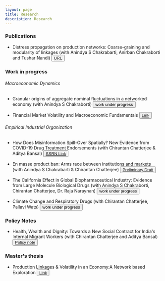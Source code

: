 ```yaml
---
layout: page
title: Research
description: Research
---
```


### Publications

* Distress propagation on production networks: Coarse-graining and modularity of linkages (with Anindya S Chakrabarti, Anirban Chakraborti and Tushar Nandi) <button type="button" class="btn btn-xs btn-default"><a href="https://econpapers.repec.org/article/eeephsmap/v_3a568_3ay_3a2021_3ai_3ac_3as0378437120310128.htm">URL</a></button> 


### Work in progress

###### Macroeconomic Dynamics 

* Granular origins of aggregate nominal fluctuations in a networked economy (with Anindya S Chakraborti)
<button type="button" class="btn btn-xs btn-default">work under progress</button>

* Financial Market Volatility and Macroeconomic Fundamentals 
<button type="button" class="btn btn-xs btn-default"><a href="/research/Writing_Sample_ts.pdf">Link</a></button>
  
###### Empirical Industrial Organization

* How Does Misinformation Spill-Over Spatially? New Evidence from COVID-19 Drug Treatment Endorsements (with Chirantan Chatterjee & Aditya Bansal) <button type="button" class="btn btn-xs btn-default"><a href="https://papers.ssrn.com/sol3/papers.cfm?abstract_id=3764586">SSRN Link</a></button> 

* En masse product ban: Arms race between institutions and markets (with Anindya S Chakrabarti & Chirantan Chatterjee)
<button type="button" class="btn btn-xs btn-default"><a href="/research/Proj_BD_D1.pdf">Preliminary Draft</a></button>

* The California Effect in Global Biopharmaceutical Industry: Evidence from Large Molecule Biological Drugs (with Anindya S Chakraborti, Chirantan Chatterjee, Dr. Raja Naraynan)
<button type="button" class="btn btn-xs btn-default">work under progress</button>

* Climate Change and Respiratory Drugs (with Chirantan Chatterjee, Pallavi Wats)
<button type="button" class="btn btn-xs btn-default">work under progress</button>

### Policy Notes

* Health, Wealth and Dignity: Towards a New Social Contract for India's Internal Migrant Workers (with Chirantan Chatterjee and Aditya Bansal)
<button type="button" class="btn btn-xs btn-default"><a href="/research/Policy_Document.pdf">Policy note</a></button>


### Master's thesis 

* Production Linkages & Volatility in an Economy:A Network based Exploration
<button type="button" class="btn btn-xs btn-default"><a href="/research/Ashish_AU_thesis.pdf">Link</a></button> 
